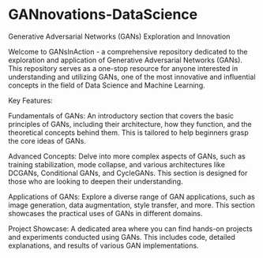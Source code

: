 # GANnovations-DataScience
Generative Adversarial Networks (GANs) Exploration and Innovation

Welcome to GANsInAction - a comprehensive repository dedicated to the exploration and application of Generative Adversarial Networks (GANs). This repository serves as a one-stop resource for anyone interested in understanding and utilizing GANs, one of the most innovative and influential concepts in the field of Data Science and Machine Learning.

Key Features:

Fundamentals of GANs: An introductory section that covers the basic principles of GANs, including their architecture, how they function, and the theoretical concepts behind them. This is tailored to help beginners grasp the core ideas of GANs.

Advanced Concepts: Delve into more complex aspects of GANs, such as training stabilization, mode collapse, and various architectures like DCGANs, Conditional GANs, and CycleGANs. This section is designed for those who are looking to deepen their understanding.

Applications of GANs: Explore a diverse range of GAN applications, such as image generation, data augmentation, style transfer, and more. This section showcases the practical uses of GANs in different domains.

Project Showcase: A dedicated area where you can find hands-on projects and experiments conducted using GANs. This includes code, detailed explanations, and results of various GAN implementations.
